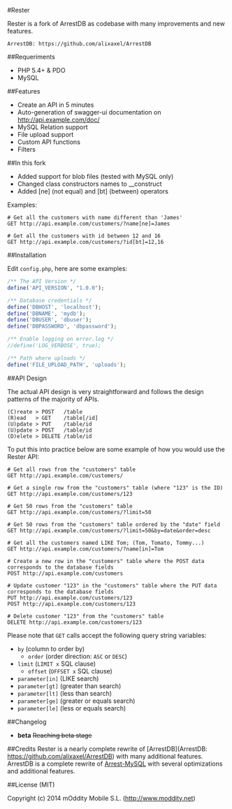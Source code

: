 #Rester

Rester is a fork of ArrestDB as codebase with many improvements and new features.
	
	ArrestDB: https://github.com/alixaxel/ArrestDB
	
##Requeriments

- PHP 5.4+ & PDO
- MySQL

##Features

- Create an API in 5 minutes
- Auto-generation of swagger-ui documentation on http://api.example.com/doc/
- MySQL Relation support
- File upload support
- Custom API functions
- Filters

##In this fork
- Added support for blob files (tested with MySQL only)
- Changed class constructors names to __construct 
- Added [ne] (not equal) and [bt] (between) operators

Examples:

	# Get all the customers with name different than 'James'
	GET http://api.example.com/customers/?name[ne]=James
	
	# Get all the customers with id between 12 and 16
	GET http://api.example.com/customers/?id[bt]=12,16

##Installation

Edit `config.php`, here are some examples:

```php
/** The API Version */
define('API_VERSION', "1.0.0");

/** Database credentials */
define('DBHOST', 'localhost');
define('DBNAME', 'mydb');
define('DBUSER', 'dbuser');
define('DBPASSWORD', 'dbpassword');

/** Enable logging on error.log */
//define('LOG_VERBOSE', true);

/** Path where uploads */
define('FILE_UPLOAD_PATH', 'uploads');

```

##API Design

The actual API design is very straightforward and follows the design patterns of the majority of APIs.

	(C)reate > POST   /table
	(R)ead   > GET    /table[/id]
	(U)pdate > PUT    /table/id
	(U)pdate > POST   /table/id
	(D)elete > DELETE /table/id

To put this into practice below are some example of how you would use the Rester API:

	# Get all rows from the "customers" table
	GET http://api.example.com/customers/

	# Get a single row from the "customers" table (where "123" is the ID)
	GET http://api.example.com/customers/123

	# Get 50 rows from the "customers" table
	GET http://api.example.com/customers/?limit=50

	# Get 50 rows from the "customers" table ordered by the "date" field
	GET http://api.example.com/customers/?limit=50&by=date&order=desc
	
	# Get all the customers named LIKE Tom; (Tom, Tomato, Tommy...)
	GET http://api.example.com/customers/?name[in]=Tom

	# Create a new row in the "customers" table where the POST data corresponds to the database fields
	POST http://api.example.com/customers

	# Update customer "123" in the "customers" table where the PUT data corresponds to the database fields
	PUT http://api.example.com/customers/123
	POST http://api.example.com/customers/123

	# Delete customer "123" from the "customers" table
	DELETE http://api.example.com/customers/123

Please note that `GET` calls accept the following query string variables:

- `by` (column to order by)
  - `order` (order direction: `ASC` or `DESC`)
- `limit` (`LIMIT x` SQL clause)
  - `offset` (`OFFSET x` SQL clause)
- `parameter[in]` (LIKE search)
- `parameter[gt]` (greater than search)
- `parameter[lt]` (less than search)
- `parameter[ge]` (greater or equals search)
- `parameter[le]` (less or equals search)

##Changelog

- **beta** ~~Reaching beta stage~~

##Credits
Rester is a nearly complete rewrite of [ArrestDB](ArrestDB: https://github.com/alixaxel/ArrestDB) with many additional features.
ArrestDB is a complete rewrite of [Arrest-MySQL](https://github.com/gilbitron/Arrest-MySQL) with several optimizations and additional features.

##License (MIT)

Copyright (c) 2014 mOddity Mobile S.L. (http://www.moddity.net)
